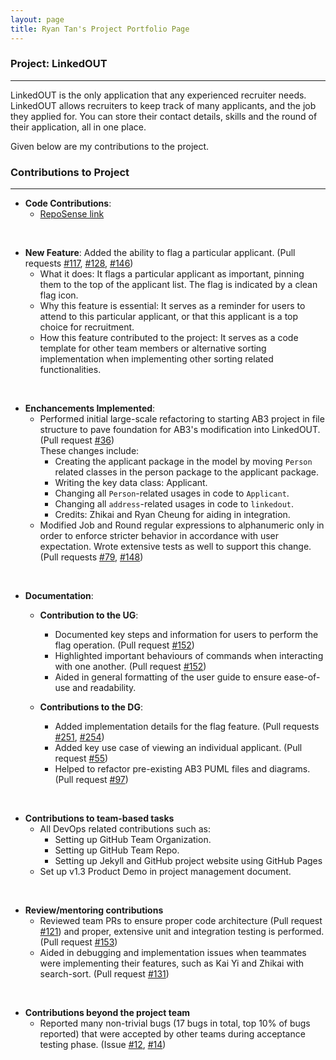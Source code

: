 ```yaml
---
layout: page
title: Ryan Tan's Project Portfolio Page
---
```


### Project: LinkedOUT
***
LinkedOUT is the only application that any experienced recruiter needs. LinkedOUT allows recruiters to keep track of many applicants, and the job they applied for. You can store their contact details, skills and the round of their application, all in one place.

Given below are my contributions to the project.

### Contributions to Project
***
* **Code Contributions**:
  * [RepoSense link](https://nus-cs2103-ay2122s2.github.io/tp-dashboard/?search=ryantanlien&breakdown=true)
  
<br>

* **New Feature**: Added the ability to flag a particular applicant. (Pull requests [\#117](https://github.com/AY2122S2-CS2103T-T09-2/tp/pull/117), [\#128](https://github.com/AY2122S2-CS2103T-T09-2/tp/pull/128), [\#146](https://github.com/AY2122S2-CS2103T-T09-2/tp/pull/146))
  * What it does: It flags a particular applicant as important, pinning them to the top of the applicant list. The flag is indicated by a clean flag icon.
  * Why this feature is essential: It serves as a reminder for users to attend to this particular applicant, or that this applicant is a top choice for recruitment.
  * How this feature contributed to the project: It serves as a code template for other team members or alternative sorting implementation when implementing other sorting related functionalities.
  
<br>

* **Enchancements Implemented**:
  * Performed initial large-scale refactoring to starting AB3 project in file structure to pave foundation for AB3's modification into LinkedOUT.
    (Pull request [\#36](https://github.com/AY2122S2-CS2103T-T09-2/tp/pull/36)) 
    <br>
    These changes include:
    * Creating the applicant package in the model by moving `Person` related classes in the person package to the applicant package.
    * Writing the key data class: Applicant.
    * Changing all `Person`-related usages in code to `Applicant`.
    * Changing all `address`-related usages in code to `linkedout`.
    * Credits: Zhikai and Ryan Cheung for aiding in integration.
  * Modified Job and Round regular expressions to alphanumeric only in order to enforce stricter behavior in accordance with user expectation. Wrote extensive tests as well to support this change.
    (Pull requests [\#79](https://github.com/AY2122S2-CS2103T-T09-2/tp/pull/79), [\#148](https://github.com/AY2122S2-CS2103T-T09-2/tp/pull/148))
    
<br>

* **Documentation**:
  * **Contribution to the UG**:
    * Documented key steps and information for users to perform the flag operation. (Pull request [\#152](https://github.com/AY2122S2-CS2103T-T09-2/tp/pull/152))
    * Highlighted important behaviours of commands when interacting with one another. (Pull request [\#152](https://github.com/AY2122S2-CS2103T-T09-2/tp/pull/152))
    * Aided in general formatting of the user guide to ensure ease-of-use and readability.

  * **Contributions to the DG**:
    * Added implementation details for the flag feature. (Pull requests [\#251](https://github.com/AY2122S2-CS2103T-T09-2/tp/pull/251), [\#254](https://github.com/AY2122S2-CS2103T-T09-2/tp/pull/254))
    * Added key use case of viewing an individual applicant. (Pull request [\#55](https://github.com/AY2122S2-CS2103T-T09-2/tp/pull/55))
    * Helped to refactor pre-existing AB3 PUML files and diagrams.  (Pull request [\#97](https://github.com/AY2122S2-CS2103T-T09-2/tp/pull/97))

<br>

* **Contributions to team-based tasks**
  * All DevOps related contributions such as:
    * Setting up GitHub Team Organization.
    * Setting up GitHub Team Repo.
    * Setting up Jekyll and GitHub project website using GitHub Pages
  * Set up v1.3 Product Demo in project management document.
  
<br>

<div style = "page-break-after: always;"></div>

* **Review/mentoring contributions**
  * Reviewed team PRs to ensure proper code architecture (Pull request [\#121](https://github.com/AY2122S2-CS2103T-T09-2/tp/pull/121))
    and proper, extensive unit and integration testing is performed. (Pull request [\#153](https://github.com/AY2122S2-CS2103T-T09-2/tp/pull/153))
  * Aided in debugging and implementation issues when teammates were implementing their features, such as Kai Yi and Zhikai with search-sort. (Pull request [\#131](https://github.com/AY2122S2-CS2103T-T09-2/tp/pull/131)) 
  
  
<br>

* **Contributions beyond the project team**
  * Reported many non-trivial bugs (17 bugs in total, top 10% of bugs reported) that were accepted by other teams during acceptance testing phase. (Issue [\#12](https://github.com/ryantanlien/ped/issues/12), [\#14](https://github.com/ryantanlien/ped/issues/14))
